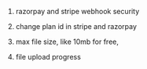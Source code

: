 1. razorpay and stripe webhook security
2. change plan id in stripe and razorpay

3. max file size, like 10mb for free,

4. file upload progress
   <!-- 1. already have the country check api and implemented, using that need to change the current inr or dollar -->
   <!-- 1. custom auth token -->

<!-- 2. login and register page design -->
   <!-- 3. url feature -->
   <!-- final -->
<!-- 5. only One phonenumber check while register -->
   <!-- 6. intimate after payment success or failure -->
   <!-- 7. intimate after cancel payment -->

<!-- 6. if subscribed we need to update the localstorage plan : ''

7. different logic, using expiry date, every time checking the subscription id , create error
   {
   statusCode: 429,
   error: { description: 'Too many requests', code: 'BAD_REQUEST_ERROR' }
   } -->

   <!-- 2. we only check user.isStripe not user.isRazorpay in upload controller -->
   <!-- 3. cancel subscription for razorpay -->
   <!-- 2. maximumPage check -->
   <!-- 3. multiple format docs , epub and url  -->
   <!-- 3. query check -->
   <!-- 2. account page for subscription view, cancel -->
